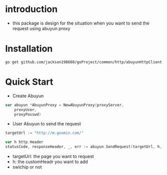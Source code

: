 # introduction
- this package is design for the situation when you want to send the request using abuyun proxy

# Installation

	go get github.com/jackson198608/goProject/common/http/abuyunHttpClient 

# Quick Start

- Create Abuyun

```Go
var abuyun *AbuyunProxy = NewAbuyunProxy(proxyServer,
    proxyUser,
    proxyPasswd)
```

- User Abuyun to send the request 

```Go
targetUrl := "http://m.goumin.com/"

var h http.Header
statusCode, responseHeader, _, err := abuyun.SendRequest(targetUrl, h, true)
```
- targetUrl: the page you want to request
- h: the customHeadr you want to add
- swichip or not
